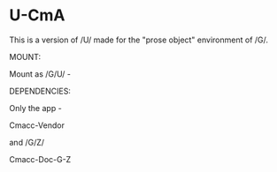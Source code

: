 # U-CmA

This is a version of /U/ made for the "prose object" environment of /G/.

MOUNT:

Mount as /G/U/  -


DEPENDENCIES:

Only the app -

Cmacc-Vendor

and /G/Z/

Cmacc-Doc-G-Z


